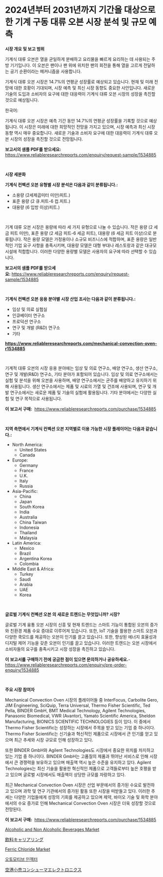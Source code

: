 <p><h1>2024년부터 2031년까지 기간을 대상으로 한 기계 구동 대류 오븐 시장 분석 및 규모 예측</h1></p><p><strong>시장 개요 및 보고 범위</strong></p>
<p><p>기계식 대류 오븐은 열을 균일하게 분배하고 요리물을 빠르게 요리하는 데 사용되는 주방 기기입니다. 이 오븐은 팬이나 팬 위에 위치한 팬의 회전을 통해 열을 고르게 전달하는 공기 순환이라는 메커니즘을 사용합니다.</p><p>기계식 대류 오븐 시장은 14.7%의 연평균 성장률로 예상되고 있습니다. 현재 및 미래 전망에 대한 호황이 기대되며, 시장 예측 및 최신 시장 동향도 중요한 사안입니다. 새로운 기술의 도입과 소비자의 요구에 대한 대응력이 기계식 대류 오븐 시장의 성장을 촉진할 것으로 예상됩니다.</p><p>한국어:</p><p>기계식 대류 오븐 시장은 예측 기간 동안 14.7%의 연평균 성장률을 기록할 것으로 예상됩니다. 이 시장은 미래에 대한 희망적인 전망을 가지고 있으며, 시장 예측과 최신 시장 동향 역시 매우 중요합니다. 새로운 기술과 소비자 요구에 대한 대응력이 기계식 대류 오븐 시장의 성장을 촉진할 것으로 전망됩니다.</p></p>
<p><strong>보고서의 샘플 PDF를 받으세요:</strong> <a href="https://www.reliableresearchreports.com/enquiry/request-sample/1534885">https://www.reliableresearchreports.com/enquiry/request-sample/1534885</a></p>
<p>&nbsp;</p>
<p><strong>시장 세분화</strong></p>
<p><strong>기계식 컨벡션 오븐 유형별 시장 분석은 다음과 같이 분류됩니다.:</strong></p>
<p><ul><li>소용량 (2세제곱미터 미만)피트.)</li><li>표준 용량 (2 큐.피트-6 컵.피트.)</li><li>대용량 (6 입방 이상)피트.)</li></ul></p>
<p>&nbsp;</p>
<p><p>기계 대류 오븐 시장은 용량에 따라 세 가지 유형으로 나눌 수 있습니다. 작은 용량 (2 세금 피트 미만), 표준 용량 (2 세금 피트-6 세금 피트), 대용량 (6 세금 피트 이상)으로 분류됩니다. 작은 용량 모델은 가정용이나 소규모 비즈니스에 적합하며, 표준 용량은 일반적인 기업 요구 사항을 충족시키며, 대용량 모델은 대형 부대나 레스토랑과 같은 대규모 시설에 적합합니다. 이러한 다양한 용량별 모델은 사용자의 요구에 따라 선택할 수 있습니다.</p></p>
<p><strong>보고서의 샘플 PDF를 받으세요:</strong>&nbsp;<a href="https://www.reliableresearchreports.com/enquiry/request-sample/1534885">https://www.reliableresearchreports.com/enquiry/request-sample/1534885</a></p>
<p>&nbsp;</p>
<p><strong> 기계식 컨벡션 오븐 응용 분야별 시장 산업 조사는 다음과 같이 분류됩니다.:</strong></p>
<p><ul><li>임상 및 의료 실험실</li><li>인큐베이터 연구소</li><li>프로덕션 연구소</li><li>연구 및 개발 (R&D) 연구소</li><li>기타</li></ul></p>
<p><strong><a href="https://www.reliableresearchreports.com/mechanical-convection-oven-r1534885">https://www.reliableresearchreports.com/mechanical-convection-oven-r1534885</a></strong></p>
<p>&nbsp;</p>
<p><p>기계적 대류 오븐의 시장 응용 분야에는 임상 및 의료 연구소, 배양 연구소, 생산 연구소, 연구 및 개발(R&D) 연구소, 기타 분야가 포함되어 있습니다. 임상 및 의료 연구소에서는 실험 및 분석을 위해 오븐을 사용하며, 배양 연구소에서는 균주를 배양하고 유지하기 위해 사용됩니다. 생산 연구소에서는 제품 및 시료의 가열 및 건조에 사용되며, 연구 및 개발 연구소에서는 새로운 제품 및 기술의 실험에 활용됩니다. 기타 분야에서는 다양한 실험 및 연구 목적으로 사용됩니다.</p></p>
<p><strong>이 보고서 구매:</strong>&nbsp; <a href="https://www.reliableresearchreports.com/purchase/1534885">https://www.reliableresearchreports.com/purchase/1534885</a></p>
<p>&nbsp;</p>
<p><strong>지역 측면에서 기계식 컨벡션 오븐 지역별로 이용 가능한 시장 플레이어는 다음과 같습니다.:</strong></p>
<p><ul>
    <li>
        North America:
        <ul>
            <li>United States</li>
            <li>Canada</li>
        </ul>
    </li>
    <li>
        Europe:
        <ul>
            <li>Germany</li>
            <li>France</li>
            <li>U.K.</li>
            <li>Italy</li>
            <li>Russia</li>
        </ul>
    </li>
    <li>
        Asia-Pacific:
        <ul>
            <li>China</li>
            <li>Japan</li>
            <li>South Korea</li>
            <li>India</li>
            <li>Australia</li>
            <li>China Taiwan</li>
            <li>Indonesia</li>
            <li>Thailand</li>
            <li>Malaysia</li>
        </ul>
    </li>
    <li>
        Latin America:
        <ul>
            <li>Mexico</li>
            <li>Brazil</li>
            <li>Argentina Korea</li>
            <li>Colombia</li>
        </ul>
    </li>
    <li>
        Middle East & Africa:
        <ul>
            <li>Turkey</li>
            <li>Saudi</li>
            <li>Arabia</li>
            <li>UAE</li>
            <li>Korea</li>
        </ul>
    </li>
    </ul></p>
<p>&nbsp;</p>
<p><strong>글로벌 기계식 컨벡션 오븐 의 새로운 트렌드는 무엇입니까? 시장?</strong></p>
<p><p>글로벌 기계 융통 오븐 시장의 신흥 및 현재 트렌드는 스마트 기능이 통합된 오븐의 증가와 친환경 제품 수요 증대로 이루어져 있습니다. 또한, IoT 기술을 활용한 스마트 오븐과 다양한 쿡모드를 제공하는 오븐이 인기를 끌고 있습니다. 또한, 향상된 에너지 효율성과 디지털 제어 기능을 갖춘 오븐이 인기를 끌고 있습니다. 이러한 트렌드는 오븐 시장에서 소비자들의 요구를 충족시키고 시장 성장을 촉진하고 있습니다.</p></p>
<p><strong>이 보고서를 구매하기 전에 궁금한 점이 있으면 문의하거나 공유하세요.</strong>- <a href="https://www.reliableresearchreports.com/enquiry/pre-order-enquiry/1534885">https://www.reliableresearchreports.com/enquiry/pre-order-enquiry/1534885</a></p>
<p>&nbsp;</p>
<p><strong>주요 시장 참여자</strong></p>
<p><p>Mechanical Convection Oven 시장의 플레이어들 중 InterFocus, Carbolite Gero, JIM Engineering, SciQuip, Terra Universal, Thermo Fisher Scientific, Ted Pella, BINDER GmbH, BMT Medical Technology, Agilent Technologies, Panasonic Biomedical, VWR (Avantor), Yamato Scientific America, Sheldon Manufacturing, BIONICS SCIENTIFIC TECHNOLOGIES 등이 있다. 이 중에서 Thermo Fisher Scientific는 성장하는 시장에서 주목을 받고 있는 기업 중 하나이다. Thermo Fisher Scientific는 신기술과 혁신적인 제품으로 시장에서 큰 인기를 얻고 있으며 최근 추세와 시장 규모로 인해 성장하고 있다.</p><p>또한 BINDER GmbH와 Agilent Technologies도 시장에서 중요한 위치를 차지하고 있는 기업 중 하나이다. BINDER GmbH는 고품질의 제품과 뛰어난 서비스로 인해 시장에서 큰 경쟁력을 보유하고 있으며 매출액 역시 높은 수준을 유지하고 있다. Agilent Technologies는 최신 기술을 활용한 혁신적인 제품으로 고객들로부터 높은 호평을 받고 있으며 글로벌 시장에서도 매출액이 상당한 규모를 자랑하고 있다.</p><p>최근 Mechanical Convection Oven 시장은 산업 부문에서의 증가된 수요로 발전하고 있으며 과학 및 연구 기관에서의 증가된 활동 또한 시장을 떠받들고 있다. 이러한 추세는 다양한 기업들에게 성장의 기회를 제공하고 있으며 제약, 바이오 기술 및 화학 분야에서의 수요 증가로 인해 Mechanical Convection Oven 시장은 더욱 성장할 것으로 전망된다.</p></p>
<p><strong>이 보고서 구매:</strong>&nbsp;&nbsp;<a href="https://www.reliableresearchreports.com/purchase/1534885">https://www.reliableresearchreports.com/purchase/1534885</a></p>
<p><p><a href="https://github.com/vimar16th/Market-Research-Report-List-4/blob/main/alcoholic-and-non-alcoholic-beverages-market.md">Alcoholic and Non Alcoholic Beverages Market</a></p><p><a href="https://github.com/zjkmgcs938405/Market-Research-Report-List-1/blob/main/913511520076.md">飲料キャリアリング</a></p><p><a href="https://issuu.com/reportprime-2/docs/ferric-chloride-market-size-2030.pptx">Ferric Chloride Market</a></p><p><a href="https://github.com/KellyLyncyh543964/Market-Research-Report-List-1/blob/main/448808918362.md">오토모티브 인젝터</a></p><p><a href="https://github.com/roulaayoub-saad/Market-Research-Report-List-1/blob/main/873067820078.md">空港小売コンシューマエレクトロニクス</a></p></p>